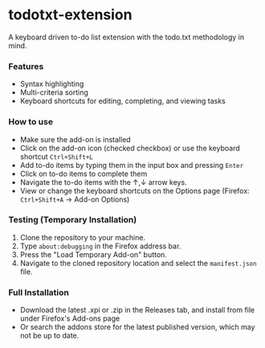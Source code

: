 # todotxt-extension
A keyboard driven to-do list extension with the todo.txt methodology in mind.

### Features
 - Syntax highlighting
 - Multi-criteria sorting
 - Keyboard shortcuts for editing, completing, and viewing tasks

### How to use
 - Make sure the add-on is installed
 - Click on the add-on icon (checked checkbox) or use the keyboard shortcut ```Ctrl+Shift+L```
 - Add to-do items by typing them in the input box and pressing ```Enter```
 - Click on to-do items to complete them
 - Navigate the to-do items with the ↑,↓ arrow keys.
 - View or change the keyboard shortcuts on the Options page (Firefox: ```Ctrl+Shift+A``` -> Add-on Options)
 ### Testing (Temporary Installation)
 1. Clone the repository to your machine.
 2. Type ```about:debugging``` in the Firefox address bar.
 3. Press the "Load Temporary Add-on" button.
 4. Navigate to the cloned repository location and select the ```manifest.json``` file.

### Full Installation
 - Download the latest .xpi or .zip in the Releases tab, and install from file under Firefox's Add-ons page
 - Or search the addons store for the latest published version, which may not be up to date.
